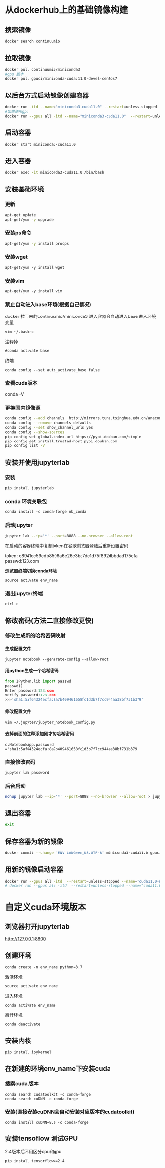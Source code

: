 # 从dockerhub上的基础镜像构建
## 搜索镜像

```bash
docker search continuumio
```

## 拉取镜像

```bash
docker pull continuumio/miniconda3
#gpu 版本
docker pull gpuci/miniconda-cuda:11.0-devel-centos7
```

## 以后台方式启动镜像创建容器

```bash
docker run -itd --name="miniconda3-cuda11.0" --restart=unless-stopped  -p 8800:8888 continuumio/miniconda3
#如果使用gpu
docker run --gpus all -itd --name="miniconda3-cuda11.0"  --restart=unless-stopped -v /data/user/Zhangnan:/mnt -p 8802:8888 gpuci/miniconda-cuda:11.0-centos7

```
## 启动容器

```bash
docker start miniconda3-cuda11.0
```

## 进入容器

```bash
docker exec -it miniconda3-cuda11.0 /bin/bash
```

## 安装基础环境
### 更新

```bash
apt-get update
apt-get/yum -y upgrade
```

### 安装ps命令

```bash
apt-get/yum -y install procps
```

### 安装wget
```
apt-get/yum -y install wget
```

### 安装vim
```
apt-get/yum -y install vim 
```

### 禁止自动进入base环境(根据自己情况)
docker 拉下来的continuumio/miniconda3 进入容器会自动进入base
进入环境变量
```
vim ~/.bashrc
```
注释掉
```
#conda activate base
```
终端
```
conda config --set auto_activate_base false
```
### 查看cuda版本
conda -V
### 更换国内镜像源

```bash
conda config --add channels  http://mirrors.tuna.tsinghua.edu.cn/anaconda/pkgs/main/
conda config --remove channels defaults
conda config --set show_channel_urls yes
conda config --show-sources
pip config set global.index-url https://pypi.douban.com/simple 
pip config set install.trusted-host pypi.douban.com
pip config list -V
```

## 安装并使用jupyterlab
### 安装
 
```
pip install jupyterlab
```
### conda 环境关联包
```
conda install -c conda-forge nb_conda
```

### 启动jupyter

```bash
jupyter lab --ip='*' --port=8888 --no-browser --allow-root
```

在启动的容器终端中复制token在谷歌浏览器登陆后重新设置密码

token: e8941cc59cdb8506a6e26e3bc7dc1d75f892dbbdad175cfa
passwd:123.com

**浏览器终端切换conda环境**
```
source activate env_name
```
### 退出jupyter终端

```bash
ctrl c
```

## 修改密码(方法二直接修改更快)
### 修改生成新的哈希密码映射

#### 生成配置文件

```
jupyter notebook --generate-config --allow-root
```

#### 用python生成一个哈希密码

```python
from IPython.lib import passwd
passwd()
Enter password:123.com
Verify password:123.com
>>>'sha1:5af64324ecfa:8a7b409461658fc1d3b7f7cc944aa38bf731b379'
```
#### 修改配置文件

```bash
vim ~/.jupyter/jupyter_notebook_config.py
```

#### 去掉前面的注释添加刚才的哈希密码

```vim
c.NotebookApp.password ='sha1:5af64324ecfa:8a7b409461658fc1d3b7f7cc944aa38bf731b379'
```

### 直接修改密码
```
jupyter lab password
```

### 后台启动

```bash
nohup jupyter lab --ip='*' --port=8888 --no-browser --allow-root > jupyterLab.log 2>&1 &
```

## 退出容器

```bash
exit
```

## 保存容器为新的镜像

```bash
docker commit --change "ENV LANG=en_US.UTF-8" miniconda3-cuda11.0 gpuci/miniconda-cuda:11.0-centos7-jupyter
```


## 用新的镜像启动容器
```bash
docker run --gpus all -itd  --restart=unless-stopped --name="cuda11.0-miniconda3-jupyter-ZN"  -v /data/user/Zhangnan/:/mnt -p 8801:8888 gpuci/miniconda-cuda:11.0-centos7.9-jupyter  sh -c "jupyter lab  --ip='*' --port=8888 --no-browser --allow-root"
# docker run --gpus all -itd  --restart=unless-stopped --name="cuda11.0-miniconda3-jupyter"  -v /mnt/e/project:/mnt -p 8801:8888 gpuci/miniconda-cuda:11.0-ubuntu20.04-jupyter  sh -c "jupyter lab  --ip='*' --port=8888 --no-browser --allow-root"
```

# 自定义cuda环境版本
## 浏览器打开jupyterlab
http://127.0.0.1:8800

## 创建环境
```
conda create -n env_name python=3.7
```
激活环境
```
source activate env_name
```
进入环境
```
conda activate env_name
```
离开环境
```
conda deactivate
```

## 安装内核
```
pip install ipykernel
```

## 在新建的环境env_name下安装cuda 
### 搜索cuda 版本
```
conda search cudatoolkit -c conda-forge
conda search cuDNN -c conda-forge
```
### 安装(直接安装cuDNN会自动安装对应版本的cudatoolkit)
```
conda install cuDNN=8.0 -c conda-forge
```
## 安装tensoflow 测试GPU
2.4版本后不用区分cpu和gpu
```
pip install tensorflow==2.4
```